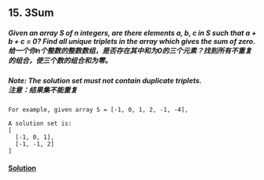 ## 15. 3Sum

##### Given an array S of n integers, are there elements a, b, c in S such that a + b + c = 0? Find all unique triplets in the array which gives the sum of zero.<br>给一个你n个整数的整数数组，是否存在其中和为0的三个元素？找到所有不重复的组合，使三个数的组合和为零。

##### Note: The solution set must not contain duplicate triplets.<br>注意：结果集不能重复

    For example, given array S = [-1, 0, 1, 2, -1, -4],
    
    A solution set is:
    [
      [-1, 0, 1],
      [-1, -1, 2]
    ]
    
#### [Solution](https://github.com/Jucongyuan/LeetCode_Java/blob/master/src/com/jucongyuan/medium/_0015/Solution.java)